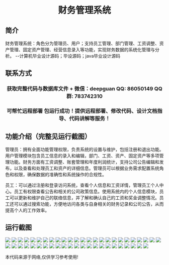 <p><h1 align="center">财务管理系统</h1></p>

## 简介
财务管理系统：角色分为管理员、用户；支持员工管理、部门管理、工资调整、资产管理、固定资产管理、经营信息录入等功能，实现财务数据的系统化管理与分析。    --计算机毕业设计源码；毕设源码；java毕业设计源码


## 联系方式
<p><h3 align="center">获取完整代码与数据库文件 + 微信：deepguan QQ: 86050149 QQ群: 783742310</h3></p>
<p><h3 align="center">可帮忙远程部署 包运行成功！提供远程部署、修改代码、设计文档指导、代码讲解等服务！</h3></p>

## 功能介绍（完整见运行截图）
管理员：拥有全面功能管理权限，负责系统的设置与维护，包括注册和退出功能。用户管理模块包含员工信息的录入和编辑，部门、工资、资产、固定资产等多项管理功能。财务方面有工资调整、账套管理和年度利润统计，支持公司公告编辑和发布，以及查看和处理员工和资产的详细信息。管理员可以根据业务需求配置系统角色和权限，确保数据的准确性和系统操作的合规性。

员工：可以通过注册和登录访问系统，查看个人信息和工资详情，管理员工个人中心。员工有权限查看公告和相关的公司政策信息。使用系统内的个人信息模块，员工可以更新和维护自己的联络信息，并了解和确认自己的工资和奖金调整情况。员工还可以通过搜索功能，方便地访问各类与自身相关的财务记录和公司公告，从而提高个人的工作效率。


## 运行截图
![](img/001.jpg)
![](img/002.jpg)
![](img/003.jpg)
![](img/004.jpg)
![](img/005.jpg)
![](img/006.jpg)
![](img/007.jpg)
![](img/008.jpg)
![](img/009.jpg)
![](img/010.jpg)
![](img/011.jpg)
![](img/012.jpg)
![](img/013.jpg)
![](img/014.jpg)
![](img/015.jpg)
![](img/016.jpg)
![](img/017.jpg)
![](img/018.jpg)
![](img/019.jpg)
![](img/020.jpg)
![](img/021.jpg)
![](img/022.jpg)
![](img/023.jpg)
![](img/024.jpg)
![](img/025.jpg)
![](img/026.jpg)
![](img/027.jpg)
![](img/028.jpg)
![](img/029.jpg)
![](img/030.jpg)
![](img/031.jpg)
![](img/032.jpg)
![](img/033.jpg)
![](img/034.jpg)
![](img/035.jpg)
![](img/036.jpg)
![](img/037.jpg)
![](img/038.jpg)
![](img/039.jpg)
![](img/040.jpg)
![](img/041.jpg)
![](img/042.jpg)
![](img/043.jpg)
![](img/044.jpg)
![](img/045.jpg)
![](img/046.jpg)
![](img/047.jpg)
![](img/048.jpg)

<p>本代码来源于网络,仅供学习参考使用!</p>
